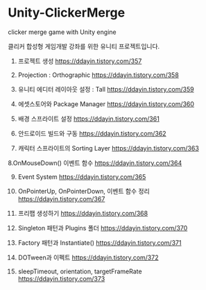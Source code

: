 # Unity-ClickerMerge
clicker merge game with Unity engine

클리커 합성형 게임개발 강좌를 위한 유니티 프로젝트입니다.

1. 프로젝트 생성
https://ddayin.tistory.com/357

2. Projection : Orthographic
https://ddayin.tistory.com/358

3. 유니티 에디터 레이아웃 설정 : Tall
https://ddayin.tistory.com/359

4. 에셋스토어와 Package Manager
https://ddayin.tistory.com/360

5. 배경 스프라이트 설정
https://ddayin.tistory.com/361

6. 안드로이드 빌드와 구동
https://ddayin.tistory.com/362

7. 캐릭터 스프라이트의 Sorting Layer
https://ddayin.tistory.com/363

8.OnMouseDown() 이벤트 함수
https://ddayin.tistory.com/364

9. Event System
https://ddayin.tistory.com/365

10. OnPointerUp, OnPointerDown, 이벤트 함수 정리
https://ddayin.tistory.com/367

11. 프리팹 생성하기
https://ddayin.tistory.com/368

12. Singleton 패턴과 Plugins 폴더
https://ddayin.tistory.com/370

13. Factory 패턴과 Instantiate()
https://ddayin.tistory.com/371

14. DOTween과 이펙트
https://ddayin.tistory.com/372

15. sleepTimeout, orientation, targetFrameRate
https://ddayin.tistory.com/373
